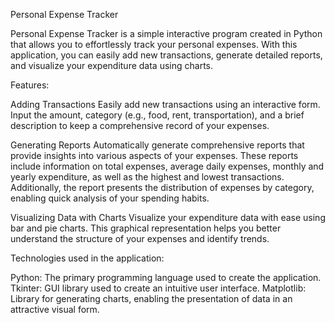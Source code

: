 Personal Expense Tracker

Personal Expense Tracker is a simple interactive program created in Python that allows you to effortlessly track your personal expenses. With this application, you can easily add new transactions, generate detailed reports, and visualize your expenditure data using charts.

Features:

Adding Transactions
Easily add new transactions using an interactive form. Input the amount, category (e.g., food, rent, transportation), and a brief description to keep a comprehensive record of your expenses.

Generating Reports
Automatically generate comprehensive reports that provide insights into various aspects of your expenses. These reports include information on total expenses, average daily expenses, monthly and yearly expenditure, as well as the highest and lowest transactions. Additionally, the report presents the distribution of expenses by category, enabling quick analysis of your spending habits.

Visualizing Data with Charts
Visualize your expenditure data with ease using bar and pie charts. This graphical representation helps you better understand the structure of your expenses and identify trends.

Technologies used in the application:

Python: The primary programming language used to create the application.
Tkinter: GUI library used to create an intuitive user interface.
Matplotlib: Library for generating charts, enabling the presentation of data in an attractive visual form.
